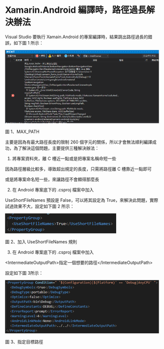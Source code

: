 # Xamarin.Android 編譯時，路徑過長解決辦法

Visual Studio 要執行 Xamain.Android 的專案編譯時，結果跳出路徑過長的錯誤，如下圖 1 所示：

![](./images/image1.png)

圖 1、MAX_PATH

主要是因為有最大路徑長度的限制 260
個字元的關係，所以才會無法順利編譯成功，為了解決這個問題，主要提供三種解決辦法：

1. 將專案資料夾，離 C 槽近一點或是把專案名稱命短一些

因為路徑層級比較多，導致超出規定的長度，只需將路徑離 C 槽靠近一點即可

或是將專案命名短一些，來讓路徑不會顯得那麼長

2. 在 Android 專案底下的 .csproj 檔案中加入

UseShortFileNames 預設是 False，可以將其設定為
True，來解決此問題，實際試過效果不大，設定如下圖 2 所示：

![](./images/image2.png)

圖 2、加入 UseShortFileNames 規則

3.  在 Android 專案底下的 .csproj 檔案中加入

\<IntermediateOutputPath\>指定一個想要的路徑\</IntermediateOutputPath\>

設定如下圖 3所示：

![](./images/image3.png)

圖 3、指定目標路徑
